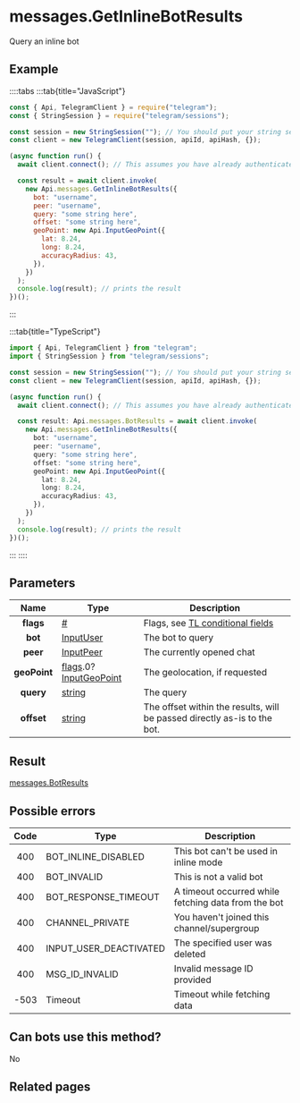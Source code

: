 # messages.GetInlineBotResults

Query an inline bot

## Example

::::tabs
:::tab{title="JavaScript"}

```js
const { Api, TelegramClient } = require("telegram");
const { StringSession } = require("telegram/sessions");

const session = new StringSession(""); // You should put your string session here
const client = new TelegramClient(session, apiId, apiHash, {});

(async function run() {
  await client.connect(); // This assumes you have already authenticated with .start()

  const result = await client.invoke(
    new Api.messages.GetInlineBotResults({
      bot: "username",
      peer: "username",
      query: "some string here",
      offset: "some string here",
      geoPoint: new Api.InputGeoPoint({
        lat: 8.24,
        long: 8.24,
        accuracyRadius: 43,
      }),
    })
  );
  console.log(result); // prints the result
})();
```

:::

:::tab{title="TypeScript"}

```ts
import { Api, TelegramClient } from "telegram";
import { StringSession } from "telegram/sessions";

const session = new StringSession(""); // You should put your string session here
const client = new TelegramClient(session, apiId, apiHash, {});

(async function run() {
  await client.connect(); // This assumes you have already authenticated with .start()

  const result: Api.messages.BotResults = await client.invoke(
    new Api.messages.GetInlineBotResults({
      bot: "username",
      peer: "username",
      query: "some string here",
      offset: "some string here",
      geoPoint: new Api.InputGeoPoint({
        lat: 8.24,
        long: 8.24,
        accuracyRadius: 43,
      }),
    })
  );
  console.log(result); // prints the result
})();
```

:::
::::

## Parameters

|     Name     | Type                                                                                                                                         | Description                                                                                             |
| :----------: | -------------------------------------------------------------------------------------------------------------------------------------------- | ------------------------------------------------------------------------------------------------------- |
|  **flags**   | [#](https://core.telegram.org/type/%23)                                                                                                      | Flags, see [TL conditional fields](https://core.telegram.org/mtproto/TL-combinators#conditional-fields) |
|   **bot**    | [InputUser](https://core.telegram.org/type/InputUser)                                                                                        | The bot to query                                                                                        |
|   **peer**   | [InputPeer](https://core.telegram.org/type/InputPeer)                                                                                        | The currently opened chat                                                                               |
| **geoPoint** | [flags](https://core.telegram.org/mtproto/TL-combinators#conditional-fields).0?[InputGeoPoint](https://core.telegram.org/type/InputGeoPoint) | The geolocation, if requested                                                                           |
|  **query**   | [string](https://core.telegram.org/type/string)                                                                                              | The query                                                                                               |
|  **offset**  | [string](https://core.telegram.org/type/string)                                                                                              | The offset within the results, will be passed directly as-is to the bot.                                |

## Result

[messages.BotResults](https://core.telegram.org/type/messages.BotResults)

## Possible errors

| Code | Type                   | Description                                         |
| :--: | ---------------------- | --------------------------------------------------- |
| 400  | BOT_INLINE_DISABLED    | This bot can't be used in inline mode               |
| 400  | BOT_INVALID            | This is not a valid bot                             |
| 400  | BOT_RESPONSE_TIMEOUT   | A timeout occurred while fetching data from the bot |
| 400  | CHANNEL_PRIVATE        | You haven't joined this channel/supergroup          |
| 400  | INPUT_USER_DEACTIVATED | The specified user was deleted                      |
| 400  | MSG_ID_INVALID         | Invalid message ID provided                         |
| -503 | Timeout                | Timeout while fetching data                         |

## Can bots use this method?

No

## Related pages
